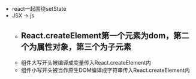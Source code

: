 - react一起围绕setState
- JSX -> js
  - React.createElement第一个元素为dom，第二个为属性对象，第三个为子元素
    - 
  - 组件大写开头被编译成变量传入React.createElement内
  - 组件小写开头被当作原生DOM编译成字符串传入React.createElement内
